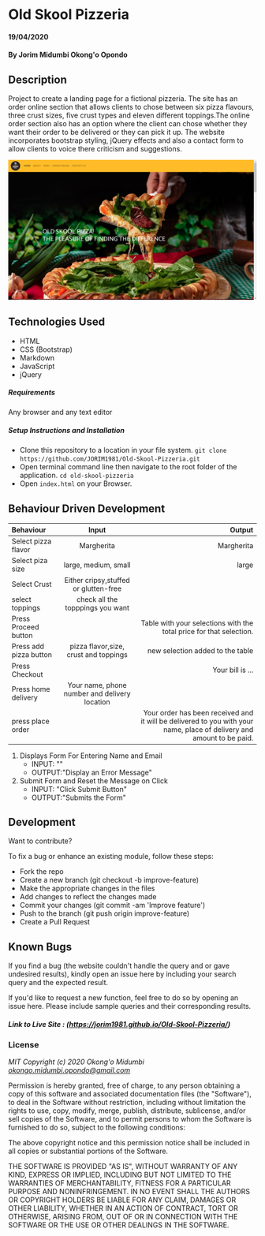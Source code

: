 # Old Skool Pizzeria
#### 19/04/2020
#### By **Jorim Midumbi Okong'o Opondo**
## Description

Project to create a landing page for a fictional pizzeria. The site has an order online section that allows clients to chose between six pizza flavours, three crust sizes, five crust types and eleven different toppings.The online order section also has an option where the client can chose whether they want their order to be delivered or they can pick it up. The website incorporates bootstrap styling, jQuery effects and also a contact form to allow clients to voice there criticism and suggestions. 

![Old-Skool-Pizzeria](https://github.com/JORIM1981/Old-Skool-Pizzeria/blob/master/img/Screenshot.png)
## Technologies Used

- HTML 
- CSS (Bootstrap)
- Markdown
- JavaScript 
- jQuery 

##### Requirements

Any browser and any text editor

##### Setup Instructions and Installation

- Clone this repository to a location in your file system. `git clone https://github.com/JORIM1981/Old-Skool-Pizzeria.git`
- Open terminal command line then navigate to the root folder of the application. `cd old-skool-pizzeria`
- Open `index.html` on your Browser.


## Behaviour Driven Development

| Behaviour      | Input        | Output       |
| :------------- | :----------: | -----------: |
| Select pizza flavor  |   Margherita |   Margherita   |
| Select piza size  | large, medium, small |  large  |
| Select Crust   |  Either cripsy,stuffed or glutten-free  |     |
| select toppings  |  check all the topppings you want     |     |
| Press Proceed button |     | Table with your selections with the total price for that selection.|
| Press add pizza button | pizza flavor,size, crust and toppings   | new selection added to the table|
| Press Checkout |     | Your bill is ...  |
| Press home delivery | Your name, phone number and delivery location     |  |
| press place order| | Your order has been received and it will be delivered to you with your name, place of delivery and amount to be paid.|
1. Displays Form For Entering Name and Email
   - INPUT: "" 
   - OUTPUT:"Display an Error Message" 
2. Submit Form and Reset the Message on Click
   - INPUT: "Click Submit Button" 
   - OUTPUT:"Submits the Form"

## Development

Want to contribute? 

To fix a bug or enhance an existing module, follow these steps:
- Fork the repo
- Create a new branch (git checkout -b improve-feature)
- Make the appropriate changes in the files
- Add changes to reflect the changes made
- Commit your changes (git commit -am 'Improve feature')
- Push to the branch (git push origin improve-feature)
- Create a Pull Request


## Known Bugs

If you find a bug (the website couldn't handle the query and or gave undesired results), kindly open an issue here by including your search query and the expected result.

If you'd like to request a new function, feel free to do so by opening an issue here. Please include sample queries and their corresponding results.

##### Link to Live Site : (https://jorim1981.github.io/Old-Skool-Pizzeria/)

### License

*MIT Copyright (c) 2020 Okong'o Midumbi okongo.midumbi.opondo@gmail.com*

Permission is hereby granted, free of charge, to any person obtaining a copy of this software and associated documentation files (the "Software"), to deal in the Software without restriction, including without limitation the rights to use, copy, modify, merge, publish, distribute, sublicense, and/or sell copies of the Software, and to permit persons to whom the Software is furnished to do so, subject to the following conditions:

The above copyright notice and this permission notice shall be included in all copies or substantial portions of the Software.

THE SOFTWARE IS PROVIDED "AS IS", WITHOUT WARRANTY OF ANY KIND, EXPRESS OR IMPLIED, INCLUDING BUT NOT LIMITED TO THE WARRANTIES OF MERCHANTABILITY, FITNESS FOR A PARTICULAR PURPOSE AND NONINFRINGEMENT. IN NO EVENT SHALL THE AUTHORS OR COPYRIGHT HOLDERS BE LIABLE FOR ANY CLAIM, DAMAGES OR OTHER LIABILITY, WHETHER IN AN ACTION OF CONTRACT, TORT OR OTHERWISE, ARISING FROM, OUT OF OR IN CONNECTION WITH THE SOFTWARE OR THE USE OR OTHER DEALINGS IN THE SOFTWARE.
